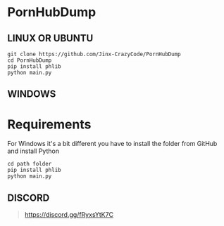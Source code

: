# PornHubDump

## LINUX OR UBUNTU
``` 
git clone https://github.com/Jinx-CrazyCode/PornHubDump
cd PornHubDump
pip install phlib
python main.py
```

## WINDOWS
# Requirements
For Windows it's a bit different you have to install the folder from GitHub and install Python
```
cd path folder
pip install phlib
python main.py
```
## DISCORD
> https://discord.gg/fRyxsYtK7C
